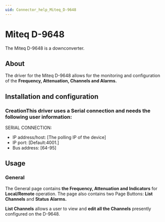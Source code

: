 ```yaml
---
uid: Connector_help_Miteq_D-9648
---
```


# Miteq D-9648

The Miteq D-9648 is a downconverter.

## About

The driver for the Miteq D-9648 allows for the monitoring and configuration of the **Frequency, Attenuation, Channels and Alarms.**

## Installation and configuration

### CreationThis driver uses a Serial connection and needs the following user information:

SERIAL CONNECTION:

- IP address/host: \[The polling IP of the device\]
- IP port: \[Default:4001.\]
- Bus address: \[64-95\]

## Usage

### General

The General page contains **the Frequency, Attenuation and Indicators** for **Local/Remote** operation.
The page also contains two Page Buttons: **List Channels** and **Status Alarms.**

**List Channels** allows a user to view and **edit all the Channels** presently configured on the D-9648.

